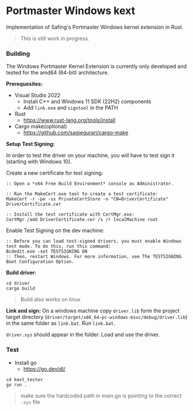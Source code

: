 # Portmaster Windows kext
Implementation of Safing's Portmaster Windows kernel extension in Rust.

> This is still work in progress.

### Building

The Windows Portmaster Kernel Extension is currently only developed and tested for the amd64 (64-bit) architecture.

__Prerequesites:__

- Visual Studio 2022
    - Install C++ and Windows 11 SDK (22H2) components
    - Add `link.exe` and `signtool` in the PATH
- Rust
    - https://www.rust-lang.org/tools/install
- Cargo make(optional)
    - https://github.com/sagiegurari/cargo-make

__Setup Test Signing:__

In order to test the driver on your machine, you will have to test sign it (starting with Windows 10).


Create a new certificate for test signing:

    :: Open a *x64 Free Build Environment* console as Administrator.

    :: Run the MakeCert.exe tool to create a test certificate:
    MakeCert -r -pe -ss PrivateCertStore -n "CN=DriverCertificate" DriverCertificate.cer

    :: Install the test certificate with CertMgr.exe:
    CertMgr /add DriverCertificate.cer /s /r localMachine root


Enable Test Signing on the dev machine:

    :: Before you can load test-signed drivers, you must enable Windows test mode. To do this, run this command:
    Bcdedit.exe -set TESTSIGNING ON
    :: Then, restart Windows. For more information, see The TESTSIGNING Boot Configuration Option.


__Build driver:__

```
cd driver
cargo build
```
> Build also works on linux

__Link and sign:__
On a windows machine copy `driver.lib` form the project target directory (`driver/target/x86_64-pc-windows-msvc/debug/driver.lib`) in the same folder as `link.bat`.
Run `link.bat`.

`driver.sys` should appear in the folder. Load and use the driver.

### Test
- Install go
    - https://go.dev/dl/

```
cd kext_tester
go run .
```

> make sure the hardcoded path in main.go is pointing to the correct `.sys` file
